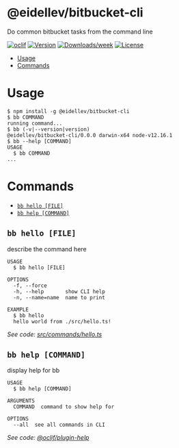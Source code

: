 @eidellev/bitbucket-cli
=======================

Do common bitbucket tasks from the command line

[![oclif](https://img.shields.io/badge/cli-oclif-brightgreen.svg)](https://oclif.io)
[![Version](https://img.shields.io/npm/v/@eidellev/bitbucket-cli.svg)](https://npmjs.org/package/@eidellev/bitbucket-cli)
[![Downloads/week](https://img.shields.io/npm/dw/@eidellev/bitbucket-cli.svg)](https://npmjs.org/package/@eidellev/bitbucket-cli)
[![License](https://img.shields.io/npm/l/@eidellev/bitbucket-cli.svg)](https://github.com/eidellev/bitbucket-cli/blob/master/package.json)

<!-- toc -->
* [Usage](#usage)
* [Commands](#commands)
<!-- tocstop -->
# Usage
<!-- usage -->
```sh-session
$ npm install -g @eidellev/bitbucket-cli
$ bb COMMAND
running command...
$ bb (-v|--version|version)
@eidellev/bitbucket-cli/0.0.0 darwin-x64 node-v12.16.1
$ bb --help [COMMAND]
USAGE
  $ bb COMMAND
...
```
<!-- usagestop -->
# Commands
<!-- commands -->
* [`bb hello [FILE]`](#bb-hello-file)
* [`bb help [COMMAND]`](#bb-help-command)

## `bb hello [FILE]`

describe the command here

```
USAGE
  $ bb hello [FILE]

OPTIONS
  -f, --force
  -h, --help       show CLI help
  -n, --name=name  name to print

EXAMPLE
  $ bb hello
  hello world from ./src/hello.ts!
```

_See code: [src/commands/hello.ts](https://github.com/eidellev/bitbucket-cli/blob/v0.0.0/src/commands/hello.ts)_

## `bb help [COMMAND]`

display help for bb

```
USAGE
  $ bb help [COMMAND]

ARGUMENTS
  COMMAND  command to show help for

OPTIONS
  --all  see all commands in CLI
```

_See code: [@oclif/plugin-help](https://github.com/oclif/plugin-help/blob/v3.2.1/src/commands/help.ts)_
<!-- commandsstop -->
